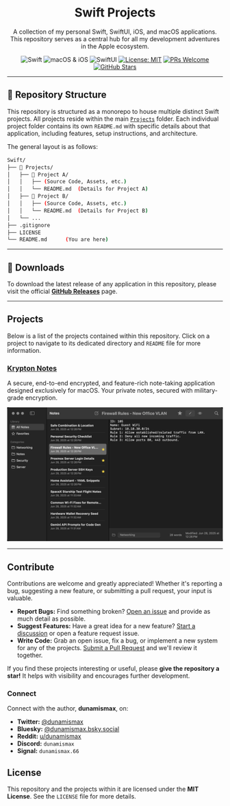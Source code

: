<h1 align="center">Swift Projects</h1>

<p align="center">
  A collection of my personal Swift, SwiftUI, iOS, and macOS applications.
  <br />
  This repository serves as a central hub for all my development adventures in the Apple ecosystem.
</p>

<p align="center">
  <img src="https://img.shields.io/badge/Language-Swift-orange.svg" alt="Swift">
  <img src="https://img.shields.io/badge/Platform-macOS | iOS-lightgrey.svg" alt="macOS & iOS">
  <img src="https://img.shields.io/badge/Framework-SwiftUI-blue.svg" alt="SwiftUI">
  <a href="https://github.com/dunamismax/Swift/blob/main/LICENSE"><img src="https://img.shields.io/badge/License-MIT-yellow.svg" alt="License: MIT"></a>
  <a href="https://github.com/dunamismax/Swift/pulls"><img src="https://img.shields.io/badge/PRs-welcome-brightgreen.svg?style=flat-square" alt="PRs Welcome"></a>
  <a href="https://github.com/dunamismax/Swift/stargazers"><img src="https://img.shields.io/github/stars/dunamismax/Swift?style=social" alt="GitHub Stars"></a>
</p>

---

## 📂 Repository Structure

This repository is structured as a monorepo to house multiple distinct Swift projects. All projects reside within the main [`Projects`](https://github.com/dunamismax/Swift/tree/main/Projects) folder. Each individual project folder contains its own `README.md` with specific details about that application, including features, setup instructions, and architecture.

The general layout is as follows:

```sh
Swift/
├── 📁 Projects/
│   ├── 📁 Project A/
│   │   ├── (Source Code, Assets, etc.)
│   │   └── README.md  (Details for Project A)
│   ├── 📁 Project B/
│   │   ├── (Source Code, Assets, etc.)
│   │   └── README.md  (Details for Project B)
│   └── ...
├── .gitignore
├── LICENSE
└── README.md      (You are here)
```

---

## 🚀 Downloads

To download the latest release of any application in this repository, please visit the official **[GitHub Releases](https://github.com/dunamismax/Swift/releases)** page.

---

## Projects

Below is a list of the projects contained within this repository. Click on a project to navigate to its dedicated directory and `README` file for more information.

### [Krypton Notes](https://github.com/dunamismax/Swift/tree/main/Projects/Krypton%20Notes)

A secure, end-to-end encrypted, and feature-rich note-taking application designed exclusively for macOS. Your private notes, secured with military-grade encryption.

<p align="center">
  <a href="https://github.com/dunamismax/Swift/tree/main/Projects/Krypton%20Notes">
    <img src="https://github.com/dunamismax/Swift/blob/main/Projects/Krypton%20Notes/Krypton-Notes-Screenshot.png?raw=true" width="850">
  </a>
</p>

<!-- When adding a new project, copy the format above -->

---

## Contribute

Contributions are welcome and greatly appreciated! Whether it's reporting a bug, suggesting a new feature, or submitting a pull request, your input is valuable.

- **Report Bugs:** Find something broken? [Open an issue](https://github.com/dunamismax/Swift/issues) and provide as much detail as possible.
- **Suggest Features:** Have a great idea for a new feature? [Start a discussion](https://github.com/dunamismax/Swift/discussions) or open a feature request issue.
- **Write Code:** Grab an open issue, fix a bug, or implement a new system for any of the projects. [Submit a Pull Request](https://github.com/dunamismax/Swift/pulls) and we'll review it together.

If you find these projects interesting or useful, please **give the repository a star!** It helps with visibility and encourages further development.

### Connect

Connect with the author, **dunamismax**, on:

- **Twitter:** [@dunamismax](https://twitter.com/dunamismax)
- **Bluesky:** [@dunamismax.bsky.social](https://bsky.app/profile/dunamismax.bsky.social)
- **Reddit:** [u/dunamismax](https://www.reddit.com/user/dunamismax)
- **Discord:** `dunamismax`
- **Signal:** `dunamismax.66`

## License

This repository and the projects within it are licensed under the **MIT License**. See the `LICENSE` file for more details.
